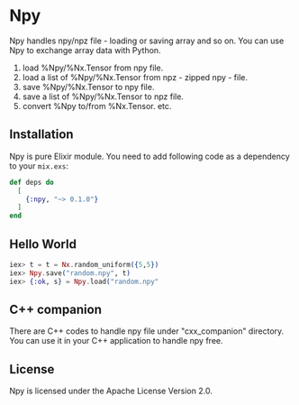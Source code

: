 # Npy

Npy handles npy/npz file - loading or saving array and so on. You can use Npy to exchange array data with Python.

  1. load %Npy/%Nx.Tensor from npy file.
  2. load a list of %Npy/%Nx.Tensor from npz - zipped npy - file.
  3. save %Npy/%Nx.Tensor to npy file.
  4. save a list of %Npy/%Nx.Tensor to npz file.
  5. convert %Npy to/from %Nx.Tensor.
  etc.

## Installation
Npy is pure Elixir module. You need to add following code as a dependency to your `mix.exs`:

```elixir
def deps do
  [
    {:npy, "~> 0.1.0"}
  ]
end
```

## Hello World
```elixir
iex> t = t = Nx.random_uniform({5,5})
iex> Npy.save("random.npy", t)
iex> {:ok, s} = Npy.load("random.npy"
```

## C++ companion
There are C++ codes to handle npy file under "cxx_companion" directory. You can use it in your C++ application to handle npy free.

## License
Npy is licensed under the Apache License Version 2.0.

